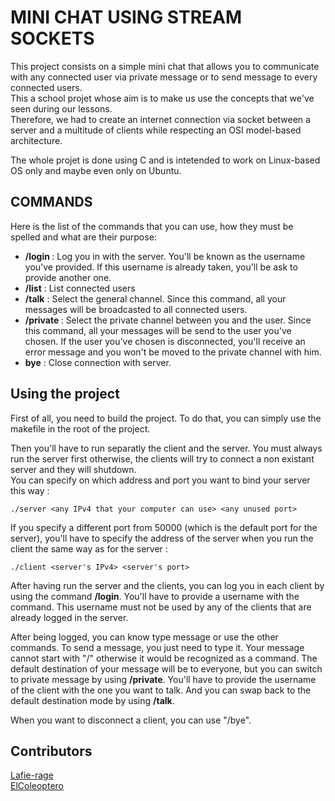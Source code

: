 # MINI CHAT USING STREAM SOCKETS

This project consists on a simple mini chat that allows you to communicate with any connected user via private message or to send message to every connected users.  
This a school projet whose aim is to make us use the concepts that we've seen during our lessons.  
Therefore, we had to create an internet connection via socket between a server and a multitude of clients while respecting an OSI model-based architecture.  

The whole projet is done using C and is intetended to work on Linux-based OS only and maybe even only on Ubuntu.

## COMMANDS

Here is the list of the commands that you can use, how they must be spelled and what are their purpose:  
- **/login <username>** : Log you in with the server. You'll be known as the username you've provided. If this username is already taken, you'll be ask to provide another one.  
- **/list** : List connected users  
- **/talk**  : Select the general channel. Since this command, all your messages will be broadcasted to all connected users.  
- **/private <username>**  : Select the private channel between you and the user. Since this command, all your messages will be send to the user you've chosen.
If the user you've chosen is disconnected, you'll receive an error message and you won't be moved to the private channel with him.
- **bye** : Close connection with server.
  
## Using the project

First of all, you need to build the project. To do that, you can simply use the makefile in the root of the project.  

Then you'll have to run separatly the client and the server. You must always run the server first otherwise, the clients will try to connect a non existant server and they will shutdown.  
You can specify on which address and port you want to bind your server this way :

```
./server <any IPv4 that your computer can use> <any unused port>
```

If you specify a different port from 50000 (which is the default port for the server), you'll have to specify the address of the server when you run the client the same way as for the server :
  
```
./client <server's IPv4> <server's port>
```
  
After having run the server and the clients, you can log you in each client by using the command **/login**. You'll have to provide a username with the command. This username must not be used by any of the clients that are already logged in the server.

After being logged, you can know type message or use the other commands.
To send a message, you just need to type it. Your message cannot start with "/" otherwise it would be recognized as a command.
The default destination of your message will be to everyone, but you can switch to private message by using **/private**. You'll have to provide the username of the client with the one you want to talk.
And you can swap back to the default destination mode by using **/talk**.

When you want to disconnect a client, you can use "/bye".
  
## Contributors

[Lafie-rage](https://github.com/Lafie-rage)  
[ElColeoptero](https://github.com/elColeoptero)
